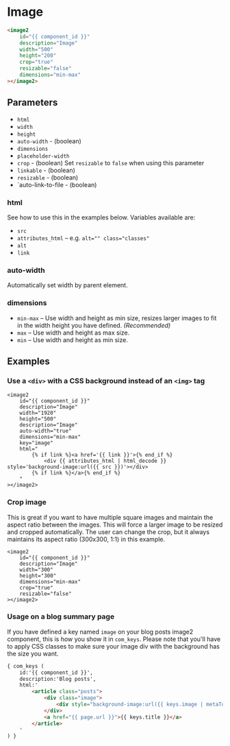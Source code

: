 # Image

```html
<image2
    id="{{ component_id }}"
    description="Image"
    width="500"
    height="200"
    crop="true"
    resizable="false"
    dimensions="min-max"
></image2>
```

## Parameters

* `html`
* `width`
* `height`
* `auto-width` - (boolean)
* `dimensions`
* `placeholder-width`
* `crop` - (boolean) Set `resizable` to `false` when using this parameter
* `linkable` - (boolean)
* `resizable` - (boolean)
* `auto-link-to-file - (boolean)

### html

See how to use this in the examples below. Variables available are:

* `src`
* `attributes_html` – e.g. `alt="" class="classes"`
* `alt`
* `link`

### auto-width

Automatically set width by parent element.

### dimensions

* `min-max` – Use width and height as min size, resizes larger images to fit in the width height you have defined. _(Recommended)_
* `max` – Use width and height as max size.
* `min` – Use width and height as min size.

## Examples

### Use a `<div>` with a CSS background instead of an `<img>` tag

```
<image2
	id="{{ component_id }}"
	description="Image"
	width="1920"
	height="500"
	description="Image"
	auto-width="true"
	dimensions="min-max"
	key="image"
	html="
		{% if link %}<a href='{{ link }}'>{% end_if %}
			<div {{ attributes_html | html_decode }} style='background-image:url({{ src }})'></div>
		{% if link %}</a>{% end_if %}
	"
></image2>
```

### Crop image

This is great if you want to have multiple square images and maintain the aspect ratio between the images. This will force a larger image to be resized and cropped automatically. The user can change the crop, but it always maintains its aspect ratio (300x300, 1:1) in this example.

```
<image2
	id="{{ component_id }}"
	description="Image"
	width="300"
	height="300"
	dimensions="min-max"
	crop="true"
	resizable="false"
></image2>
```

### Usage on a blog summary page

If you have defined a key named `image` on your blog posts image2 component, this is how you show it in `com_keys`. Please note that you'll have to apply CSS classes to make sure your image div with the background has the size you want.

```html
{ com_keys (
	id:'{{ component_id }}',
	description:'Blog posts',
	html:'
		<article class="posts">
			<div class="image">
				<div style="background-image:url({{ keys.image | metaToImage: "crop", "200","200" }})"></div>
			</div>
			<a href="{{ page.url }}">{{ keys.title }}</a>
		</article>
	'
) }
```
